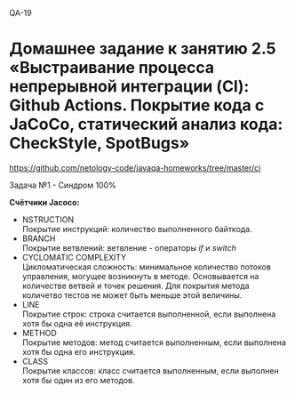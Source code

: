 QA-19
# Домашнее задание к занятию 2.5 «Выстраивание процесса непрерывной интеграции (CI): Github Actions. Покрытие кода с JaCoCo, статический анализ кода: CheckStyle, SpotBugs»
https://github.com/netology-code/javaqa-homeworks/tree/master/ci  
  
Задача №1 - Синдром 100%

**Счётчики Jacoco:**  
* NSTRUCTION  
Покрытие инструкций: количество выполненного байткода.
* BRANCH  
Покрытие ветвлений: ветвление - операторы _if_ и _switch_
* CYCLOMATIC COMPLEXITY  
Цикломатическая сложность: минимальное количество потоков управления, могущее возникнуть в методе. Основывается на количестве ветвей и точек решения. Для покрытия метода  количетво тестов не может быть меньше этой величины. 
* LINE  
Покрытие строк: строка считается выполненной, если выполнена хотя бы одна её инструкция.
* METHOD  
Покрытие методов: метод считается выполненным, если выполнена хотя бы одна его инструкция.
* CLASS  
Покрытие классов: класс считается выполненным, если выполнен хотя бы один из его методов.
